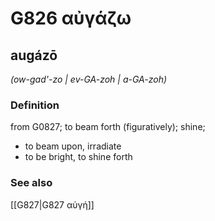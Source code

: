 # G826 αὐγάζω

## augázō

_(ow-gad'-zo | ev-GA-zoh | a-GA-zoh)_

### Definition

from G0827; to beam forth (figuratively); shine; 

- to beam upon, irradiate
- to be bright, to shine forth

### See also

[[G827|G827 αὐγή]]
